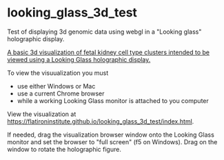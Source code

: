 # looking_glass_3d_test
Test of displaying 3d genomic data using webgl in a "Looking glass" holographic display.

<a href="https://flatironinstitute.github.io/looking_glass_3d_test/">
A basic 3d visualization of fetal kidney cell type clusters intended to be viewed using a Looking Glass holographic display.</a> 

To view the visuualization you must

- use either Windows or Mac
- use a current Chrome browser
- while a working Looking Glass monitor is attached to you computer

 View the visualization
at https://flatironinstitute.github.io/looking_glass_3d_test/index.html.

If needed, drag the visualization browser window onto the Looking Glass monitor
and set the browser to "full screen" (f5 on Windows).  Drag on the window
to rotate the holographic figure.


